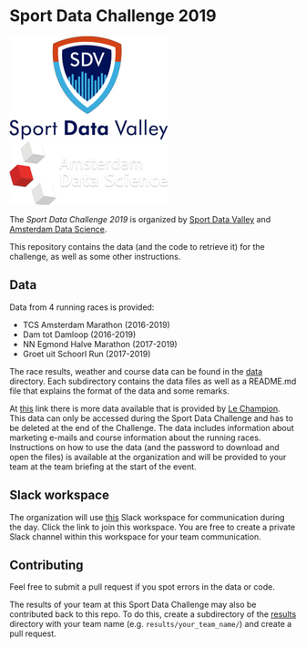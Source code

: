 # Sport Data Challenge 2019

![](sportdatavalley.png)                ![](amsterdamdatascience.png)

The _Sport Data Challenge 2019_ is organized by [Sport Data Valley](https://sportdatavalley.nl) and [Amsterdam Data Science](https://amsterdamdatascience.nl/).

This repository contains the data (and the code to retrieve it) for the challenge, as well as some other instructions.


## Data
Data from 4 running races is provided:
- TCS Amsterdam Marathon (2016-2019)
- Dam tot Damloop (2016-2019)
- NN Egmond Halve Marathon (2017-2019)
- Groet uit Schoorl Run (2017-2019)

The race results, weather and course data can be found in the [data](data) directory.
Each subdirectory contains the data files as well as a README.md file that explains the format of the data and some remarks.

At [this](https://send.firefox.com/download/8981a7a4ecfc0385/#pQtNulL7j8jgEjRjKjgN5g) link there is more data available that is provided by [Le Champion](https://www.lechampion.nl/).
This data can only be accessed during the Sport Data Challenge and has to be deleted at the end of the Challenge.
The data includes information about marketing e-mails and course information about the running races.
Instructions on how to use the data (and the password to download and open the files) is available at the organization and will be provided to your team at the team briefing at the start of the event.


## Slack workspace
The organization will use [this](https://join.slack.com/t/sportdatachal-whe3839/shared_invite/enQtODM2MDI5NjI1Mjg1LTdjZGU5NGExYjhkOTc2MjIxOWM0YjQyNTlkMmE3ZmM1ODU1YWQ3NDJhODE1ZTk4MjY3MDZlZDUxNzc3MTE0MjU) Slack workspace for communication during the day.
Click the link to join this workspace.
You are free to create a private Slack channel within this workspace for your team communication.


## Contributing
Feel free to submit a pull request if you spot errors in the data or code.

The results of your team at this Sport Data Challenge may also be contributed back to this repo.
To do this, create a subdirectory of the [results](results/) directory with your team name (e.g. `results/your_team_name/`) and create a pull request.
